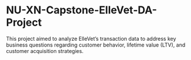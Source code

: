 # NU-XN-Capstone-ElleVet-DA-Project
This project aimed to analyze ElleVet’s transaction data to address key business questions regarding customer behavior, lifetime value (LTV), and customer acquisition strategies.
